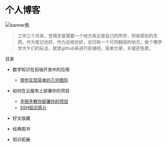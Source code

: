 # 个人博客

![banner图](https://raw.githubusercontent.com/limingyang2012/blog/master/assets/common/banner.jpg)

> 工作三个月来，觉得还是需要一个地方来记录自己的所学，所收获到的东西，作为笔记也好，作为总结也好，总归有一个可供翻阅的地方，偷个懒学学大牛们的玩法，就拿github来进行存储吧，简单方便，关键还免费。

目录

* 数学知识在前端开发中的应用
    * [带你实现简单的几何图形](https://github.com/limingyang2012/blog/issues/2)

* 如何在云服务上部署你的项目
    * [手把手教你部署你的项目](https://github.com/limingyang2012/blog/issues/3)
    * [SSH知识简介](https://github.com/limingyang2012/blog/issues/4)
    
* 好文收藏
    
* 经典图书
    
* 知识拓展
    
